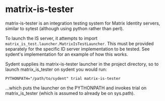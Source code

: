 matrix-is-tester
================

matrix-is-tester is an integration testing system for Matrix Identity servers, similar
to sytest (although using python rather than perl).

To launch the IS server, it attempts to import
`matrix_is_test.launcher.MatrixIsTestLauncher`. This must be provided separately
for the specific ID server implementation to be tested. See sydent's implementation
for an example of how this works.

Sydent supplies its matrix-is-tester launcher in the project directory, so to launch
matrix_is_tester on sydent you would run:

```
PYTHONPATH="/path/to/sydent" trial matrix-is-tester
```

...which puts the launcher on the PYTHONPATH and invokes trial on matrix_is_tester (which
is assumed to already be on sys.path).
